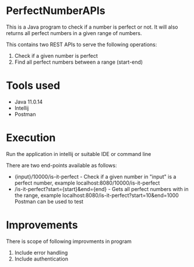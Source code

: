 # PerfectNumberAPIs

This is a Java program to check if a number is perfect or not. It will also returns all perfect numbers in a given range of numbers.

This contains two REST APIs to serve the following operations:

1. Check if a given number is perfect
2. Find all perfect numbers between a range (start-end)

# Tools used 

* Java 11.0.14
* Intellij
* Postman


# Execution

Run the application in intellij or suitable IDE or command line


There are two end-points available as follows:

* {input}/10000/is-it-perfect - Check if a given number in "input" is a perfect number, example localhost:8080/10000/is-it-perfect
* /is-it-perfect?start={start}&end={end} - Gets all perfect numbers with in the range, example localhost:8080/is-it-perfect?start=10&end=1000
Postman can be used to test

# Improvements 

There is scope of following improvments in program
1. Include error handling
2. Include authentication 

